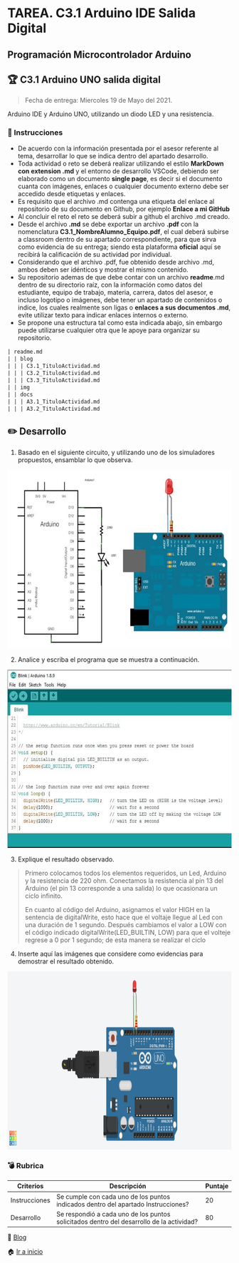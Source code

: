 # TAREA. C3.1 Arduino IDE Salida Digital

## Programación Microcontrolador Arduino

## 🏆 C3.1 Arduino UNO salida digital

> Fecha de entrega: Miercoles 19 de Mayo del 2021.
> 

Arduino IDE y Arduino UNO, utilizando un diodo LED y una resistencia.

### 📘 Instrucciones

- De acuerdo con la información presentada por el asesor referente al tema, desarrollar lo que se indica dentro del apartado desarrollo.
- Toda actividad o reto se deberá realizar utilizando el estilo **MarkDown con extension .md** y el entorno de desarrollo VSCode, debiendo ser elaborado como un documento **single page**, es decir si el documento cuanta con imágenes, enlaces o cualquier documento externo debe ser accedido desde etiquetas y enlaces.
- Es requisito que el archivo .md contenga una etiqueta del enlace al repositorio de su documento en Github, por ejemplo **Enlace a mi GitHub** 
- Al concluir el reto el reto se deberá subir a github el archivo .md creado.
- Desde el archivo **.md** se debe exportar un archivo **.pdf** con la nomenclatura **C3.1_NombreAlumno_Equipo.pdf**, el cual deberá subirse a classroom dentro de su apartado correspondiente, para que sirva como evidencia de su entrega; siendo esta plataforma **oficial** aquí se recibirá la calificación de su actividad por individual.
- Considerando que el archivo .pdf, fue obtenido desde archivo .md, ambos deben ser idénticos y mostrar el mismo contenido.
- Su repositorio ademas de que debe contar con un archivo **readme**.md dentro de su directorio raíz, con la información como datos del estudiante, equipo de trabajo, materia, carrera, datos del asesor, e incluso logotipo o imágenes, debe tener un apartado de contenidos o indice, los cuales realmente son ligas o **enlaces a sus documentos .md**, evite utilizar texto para indicar enlaces internos o externo.
- Se propone una estructura tal como esta indicada abajo, sin embargo puede utilizarse cualquier otra que le apoye para organizar su repositorio.

``` 
| readme.md
| | blog
| | | C3.1_TituloActividad.md
| | | C3.2_TituloActividad.md
| | | C3.3_TituloActividad.md
| | img
| | docs
| | | A3.1_TituloActividad.md
| | | A3.2_TituloActividad.md
```

## ✏️ Desarrollo

1. Basado en el siguiente circuito, y utilizando uno de los simuladores propuestos, ensamblar lo que observa.

<p align="center">
    <img alt="SalidaDigital" src="https://github.com/ShaaronPR/Tareas/blob/main/img/C3.x_ArduinoEsquematicoSalidaDigital.png" width=650 height=400>
</p>

2. Analice y escriba el programa que se muestra a continuación.

<p align="center">
    <img alt="SalidaDigital" src="https://github.com/ShaaronPR/Tareas/blob/main/img/C3.x_ArduinoProgramaSalidaDigital.png" width=600 height=400>
</p>

3. Explique el resultado observado.

> 
> Primero colocamos todos los elementos requeridos, un Led, Arduino y la resistencia de 220 ohm. Conectamos la resistencia al pin 13 del Arduino (el pin 13 corresponde a una salida) lo que ocasionara un ciclo infinito.
> 
> En cuanto al código del Arduino, asignamos el valor HIGH en la sentencia de digitalWrite, esto hace que el voltaje llegue al Led con una duración de 1 segundo. Después cambiamos el valor a LOW con el código indicado digitalWrite(LED_BUILTIN, LOW) para que el volteje regrese a 0 por 1 segundo; de esta manera se realizar el ciclo
>

4. Inserte aquí las imágenes que considere como evidencias para demostrar el resultado obtenido.

<p align="center">
    <img alt="SalidaDigital" src="https://github.com/ShaaronPR/Tareas/blob/main/img/C3.1_Arduino1.png" width=900 height=400>
</p>




### 💣 Rubrica

| Criterios     | Descripción                                                                                  | Puntaje |
| ------------- | -------------------------------------------------------------------------------------------- | ------- |
| Instrucciones | Se cumple con cada uno de los puntos indicados dentro del apartado Instrucciones?            | 20 |
| Desarrollo    | Se respondió a cada uno de los puntos solicitados dentro del desarrollo de la actividad?     | 80      |


📑 [Blog](https://github.com/ShaaronPR/Tareas/tree/main/blog)

🏠 [Ir a inicio](https://github.com/ShaaronPR/Tareas)
